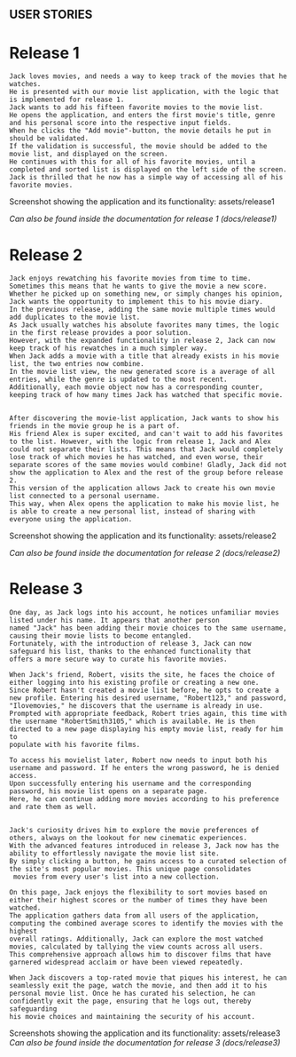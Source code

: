 ## USER STORIES

# Release 1

    Jack loves movies, and needs a way to keep track of the movies that he watches. 
    He is presented with our movie list application, with the logic that is implemented for release 1. 
    Jack wants to add his fifteen favorite movies to the movie list. 
    He opens the application, and enters the first movie's title, genre and his personal score into the respective input fields. 
    When he clicks the "Add movie"-button, the movie details he put in should be validated. 
    If the validation is successful, the movie should be added to the movie list, and displayed on the screen. 
    He continues with this for all of his favorite movies, until a completed and sorted list is displayed on the left side of the screen. 
    Jack is thrilled that he now has a simple way of accessing all of his favorite movies.

    
Screenshot showing the application and its functionality: assets/release1

_Can also be found inside the documentation for release 1 (docs/release1)_

# Release 2

    Jack enjoys rewatching his favorite movies from time to time. Sometimes this means that he wants to give the movie a new score. 
    Whether he picked up on something new, or simply changes his opinion, Jack wants the opportunity to implement this to his movie diary. 
    In the previous release, adding the same movie multiple times would add duplicates to the movie list. 
    As Jack usually watches his absolute favorites many times, the logic in the first release provides a poor solution. 
    However, with the expanded functionality in release 2, Jack can now keep track of his rewatches in a much simpler way. 
    When Jack adds a movie with a title that already exists in his movie list, the two entries now combine. 
    In the movie list view, the new generated score is a average of all entries, while the genre is updated to the most recent. 
    Additionally, each movie object now has a corresponding counter, keeping track of how many times Jack has watched that specific movie.


    After discovering the movie-list application, Jack wants to show his friends in the movie group he is a part of. 
    His friend Alex is super excited, and can't wait to add his favorites to the list. However, with the logic from release 1, Jack and Alex 
    could not separate their lists. This means that Jack would completely lose track of which movies he has watched, and even worse, their 
    separate scores of the same movies would combine! Gladly, Jack did not show the application to Alex and the rest of the group before release 2. 
    This version of the application allows Jack to create his own movie list connected to a personal username. 
    This way, when Alex opens the application to make his movie list, he is able to create a new personal list, instead of sharing with everyone using the application. 


Screenshot showing the application and its functionality: assets/release2

_Can also be found inside the documentation for release 2 (docs/release2)_

# Release 3

    One day, as Jack logs into his account, he notices unfamiliar movies listed under his name. It appears that another person 
    named "Jack" has been adding their movie choices to the same username, causing their movie lists to become entangled. 
    Fortunately, with the introduction of release 3, Jack can now safeguard his list, thanks to the enhanced functionality that 
    offers a more secure way to curate his favorite movies. 
    
    When Jack's friend, Robert, visits the site, he faces the choice of either logging into his existing profile or creating a new one. 
    Since Robert hasn't created a movie list before, he opts to create a new profile. Entering his desired username, "Robert123," and password, 
    "Ilovemovies," he discovers that the username is already in use. Prompted with appropriate feedback, Robert tries again, this time with 
    the username "RobertSmith3105," which is available. He is then directed to a new page displaying his empty movie list, ready for him to 
    populate with his favorite films.

    To access his movielist later, Robert now needs to input both his username and password. If he enters the wrong password, he is denied access. 
    Upon successfully entering his username and the corresponding password, his movie list opens on a separate page. 
    Here, he can continue adding more movies according to his preference and rate them as well.


    Jack's curiosity drives him to explore the movie preferences of others, always on the lookout for new cinematic experiences. 
    With the advanced features introduced in release 3, Jack now has the ability to effortlessly navigate the movie list site. 
    By simply clicking a button, he gains access to a curated selection of the site's most popular movies. This unique page consolidates
     movies from every user's list into a new collection.

    On this page, Jack enjoys the flexibility to sort movies based on either their highest scores or the number of times they have been watched. 
    The application gathers data from all users of the application, computing the combined average scores to identify the movies with the highest 
    overall ratings. Additionally, Jack can explore the most watched movies, calculated by tallying the view counts across all users. 
    This comprehensive approach allows him to discover films that have garnered widespread acclaim or have been viewed repeatedly.

    When Jack discovers a top-rated movie that piques his interest, he can seamlessly exit the page, watch the movie, and then add it to his 
    personal movie list. Once he has curated his selection, he can confidently exit the page, ensuring that he logs out, thereby safeguarding 
    his movie choices and maintaining the security of his account.


Screenshots showing the application and its functionality: assets/release3
_Can also be found inside the documentation for release 3 (docs/release3)_